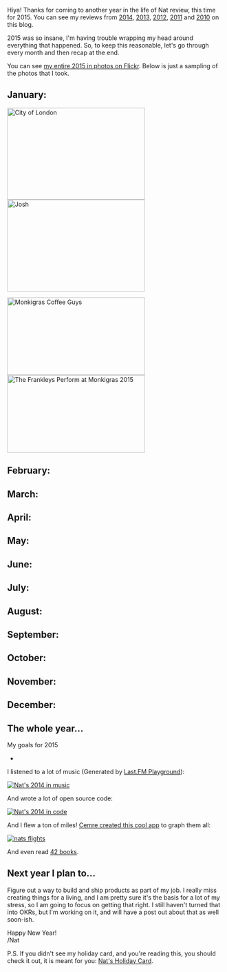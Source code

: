 Hiya! Thanks for coming to another year in the life of Nat review, this time for 2015. You can see my reviews from [2014](https://writing.natwelch.com/post/524), [2013](https://writing.natwelch.com/post/521), [2012](https://writing.natwelch.com/post/513), [2011](https://writing.natwelch.com/post/507) and [2010](https://writing.natwelch.com/post/499) on this blog.

2015 was so insane, I'm having trouble wrapping my head around everything that happened. So, to keep this reasonable, let's go through every month and then recap at the end.

You can see [my entire 2015 in photos on Flickr](https://www.flickr.com/photos/icco/sets/72157650347678131). Below is just a sampling of the photos that I took.

## January:

<a data-flickr-embed="true"  href="https://www.flickr.com/photos/icco/15689404973/in/album-72157650347678131/" title="City of London"><img src="https://farm9.staticflickr.com/8603/15689404973_15420be4ce_n.jpg" width="320" height="213" alt="City of London"></a>
<a data-flickr-embed="true"  href="https://www.flickr.com/photos/icco/15686478884/in/album-72157650347678131/" title="Josh"><img src="https://farm8.staticflickr.com/7491/15686478884_f6996a6eaf_n.jpg" width="320" height="213" alt="Josh"></a>

<a data-flickr-embed="true"  href="https://www.flickr.com/photos/icco/16275108950/in/album-72157650347678131/" title="Monkigras Coffee Guys"><img src="https://farm8.staticflickr.com/7414/16275108950_0707520f5d_n.jpg" width="320" height="180" alt="Monkigras Coffee Guys"></a> <a data-flickr-embed="true"  href="https://www.flickr.com/photos/icco/15842462843/in/album-72157650347678131/" title="The Frankleys Perform at Monkigras 2015"><img src="https://farm9.staticflickr.com/8681/15842462843_4f7ac34aeb_n.jpg" width="320" height="180" alt="The Frankleys Perform at Monkigras 2015"></a>

## February:

 
## March:


## April:


## May:


## June:


## July:


## August:


## September:


## October:


## November:


## December:


## The whole year...

My goals for 2015

 * 

I listened to a lot of music (Generated by [Last.FM Playground](http://playground.last.fm/demo/listeningtrends)):

[![Nat's 2014 in music](/images/2014/12/lastfm2014.png)](/images/2014/12/lastfm2014.pdf)

And wrote a lot of open source code:

[![Nat's 2014 in code](/images/2014/12/commits.png)](http://code.natwelch.com)

And I flew a ton of miles! [Cemre created this cool app](http://cem.re/year-in-review/ebeeeb2687bccb89e05a58238c904e271e0fced9.html) to graph them all:

[![nats flights](/images/2014/12/flights_thumb.png)](/images/2014/12/flights.png)

And even read [42 books](https://www.goodreads.com/user_challenges/1196204).

## Next year I plan to...

Figure out a way to build and ship products as part of my job. I really miss creating things for a living, and I am pretty sure it's the basis for a lot of my stress, so I am going to focus on getting that right. I still haven't turned that into OKRs, but I'm working on it, and will have a post out about that as well soon-ish.

Happy New Year!<br />
/Nat

P.S. If you didn't see my holiday card, and you're reading this, you should check it out, it is meant for you: [Nat's Holiday Card](http://natwelch.com/2014/holiday).

<script async src="//embedr.flickr.com/assets/client-code.js" charset="utf-8"></script>